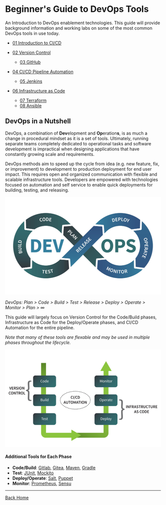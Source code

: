 # Beginner's Guide to DevOps Tools
An Introduction to DevOps enablement technologies. This guide will provide background information and working labs on some of the most common DevOps tools in use today. 

* [01 Introduction to CI/CD](./01-introduction-to-ci-cd.md)

* [02 Version Control](./02-version-control.md)
  - [03 GitHub](./03-github.md)
* [04 CI/CD Pipeline Automation](./04-ci-cd-automation.md)
  - [05 Jenkins](./05-jenkins.md)
* [06 Infrastructure as Code](./06-infrastructure-as-code.md)
  - [07 Terraform](./07-terraform.md)
  - [08 Ansible](./08-ansible.md)

## DevOps in a Nutshell
DevOps, a combination of **Dev**elopment and **Op**eration**s**, is as much a change in procedural mindset as it is a set of tools. Ultimately, running separate teams completely dedicated to operational tasks and software development is impractical when designing applications that have constantly growing scale and requirements. 

DevOps methods aim to speed up the cycle from idea (e.g. new feature, fix, or improvement) to development to production deployment for end user impact. This requires open and organized communication with flexible and scalable infrastructure tools. Developers are empowered with technologies focused on automation and self service to enable quick deployments for building, testing, and releasing.

![Image](./assets/images/0-1.jpg)

*DevOps: Plan > Code > Build > Test > Release > Deploy > Operate > Monitor > Plan > ∞*

This guide will largely focus on Version Control for the Code/Build phases, Infrastructure as Code for the Deploy/Operate phases, and CI/CD Automation for the entire pipeline. 

*Note that many of these tools are flexable and may be used in multiple phases throughout the lifecycle.*

![Image](./assets/images/0-2.jpg)

#### Additional Tools for Each Phase

- **Code/Build**: [Gitlab](https://about.gitlab.com/), [Gitea](https://gitea.io/en-us/), [Maven](https://maven.apache.org/), [Gradle](https://gradle.org/)
- **Test**: [JUnit](https://junit.org/junit5/), [Mockito](https://site.mockito.org/)
- **Deploy/Operate**:  [Salt](https://saltproject.io/), [Puppet](https://puppet.com/)
- **Monitor**:  [Prometheus](https://prometheus.io/), [Sensu](https://sensu.io/)

---
[Back Home](./README.md)

